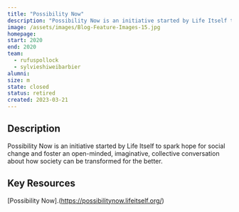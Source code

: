 ```yaml
---
title: "Possibility Now"
description: "Possibility Now is an initiative started by Life Itself to spark hope for social change and foster an open-minded, imaginative, collective conversation about how society can be transformed for the better."
image: /assets/images/Blog-Feature-Images-15.jpg
homepage:
start: 2020
end: 2020
team:
  - rufuspollock
  - sylvieshiweibarbier
alumni:
size: m
state: closed
status: retired
created: 2023-03-21
---
```


## Description

Possibility Now is an initiative started by Life Itself to spark hope for social change and foster an open-minded, imaginative, collective conversation about how society can be transformed for the better.

## Key Resources 

[Possibility Now].(https://possibilitynow.lifeitself.org/)